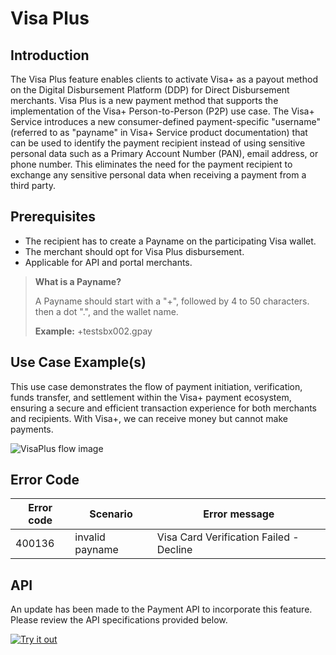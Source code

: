 # Visa Plus

## Introduction

The Visa Plus feature enables clients to activate Visa+ as a payout method on the Digital Disbursement Platform (DDP) for Direct Disbursement merchants. Visa Plus is a new payment method that supports the implementation of the Visa+ Person-to-Person (P2P) use case. The Visa+ Service introduces a new consumer-defined payment-specific "username" (referred to as "payname" in Visa+ Service product documentation) that can be used to identify the payment recipient instead of using sensitive personal data such as a Primary Account Number (PAN), email address, or phone number. This eliminates the need for the payment recipient to exchange any sensitive personal data when receiving a payment from a third party.

## Prerequisites

- The recipient has to create a Payname on the participating Visa wallet.
- The merchant should opt for Visa Plus disbursement.
- Applicable for API and portal merchants.

<!-- theme: success -->
>**What is a Payname?**
>
>A Payname should start with a "+", followed by 4 to 50 characters. then a dot ".", and the wallet name.
>
>**Example:** +testsbx002.gpay

## Use Case Example(s)

This use case demonstrates the flow of payment initiation, verification, funds transfer, and settlement within the Visa+ payment ecosystem, ensuring a secure and efficient transaction experience for both merchants and recipients. With Visa+, we can receive money but cannot make payments.

![VisaPlus flow image](../../assets/images/VisaPlus.png "VisaPlus flow image")

## Error Code

|Error code|Scenario|Error message|
|---------------|--------------------------|--------------------|
| 400136 |  invalid payname  | Visa Card Verification Failed - Decline |

## API

An update has been made to the Payment API to incorporate this feature. Please review the API specifications provided below.

[![Try it out](../../../../assets/images/button.png)](../api/?type=post&path=/ddp/v1/payments)

